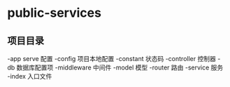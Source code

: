 # public-services

## 项目目录

-app serve 配置
-config 项目本地配置
-constant 状态码
-controller 控制器
-db 数据库配置项
-middleware 中间件
-model 模型
-router 路由
-service 服务
-index 入口文件
